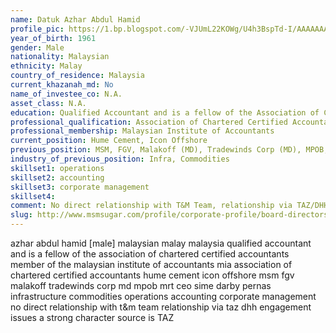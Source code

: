 ```yaml
---
name: Datuk Azhar Abdul Hamid
profile_pic: https://1.bp.blogspot.com/-VJUmL22KOWg/U4h3BspTd-I/AAAAAAAAEw0/m30j837HHP0/s1600/MT-DatoAzharAbdul.jpg
year_of_birth: 1961
gender: Male
nationality: Malaysian 
ethnicity: Malay
country_of_residence: Malaysia 
current_khazanah_md: No
name_of_investee_co: N.A.
asset_class: N.A.
education: Qualified Accountant and is a fellow of the Association of Chartered Certified Accountants (UK), Member of the Malaysian Institute of Accountants (MIA)
professional_qualification: Association of Chartered Certified Accountants
professional_membership: Malaysian Institute of Accountants
current_position: Hume Cement, Icon Offshore
previous_position: MSM, FGV, Malakoff (MD), Tradewinds Corp (MD), MPOB, MRT (CEO), Sime Darby, Pernas
industry_of_previous_position: Infra, Commodities
skillset1: operations
skillset2: accounting
skillset3: corporate management
skillset4: 
comment: No direct relationship with T&M Team, relationship via TAZ/DHH. Engagement issues, a strong character (source is TAZ).
slug: http://www.msmsugar.com/profile/corporate-profile/board-directors/azhar-abdul-hamid
---
```


azhar abdul hamid [male] malaysian malay malaysia qualified accountant and is a fellow of the association of chartered certified accountants member of the malaysian institute of accountants mia association of chartered certified accountants hume cement icon offshore msm fgv malakoff tradewinds corp md mpob mrt ceo sime darby pernas infrastructure commodities operations accounting corporate management no direct relationship with t&m team relationship via taz dhh engagement issues a strong character source is TAZ